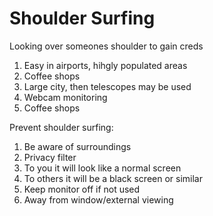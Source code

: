# Shoulder Surfing

Looking over someones shoulder to gain creds
1. Easy in airports, hihgly populated areas
 1.  Coffee shops
 1. Large city, then telescopes may be used
 1. Webcam monitoring
 1. Coffee shops

Prevent shoulder surfing:
1. Be aware of surroundings
1. Privacy filter
 1. To you it will look like a normal screen
 1. To others it will be a black screen or similar
1. Keep monitor off if not used
 1. Away from window/external viewing
